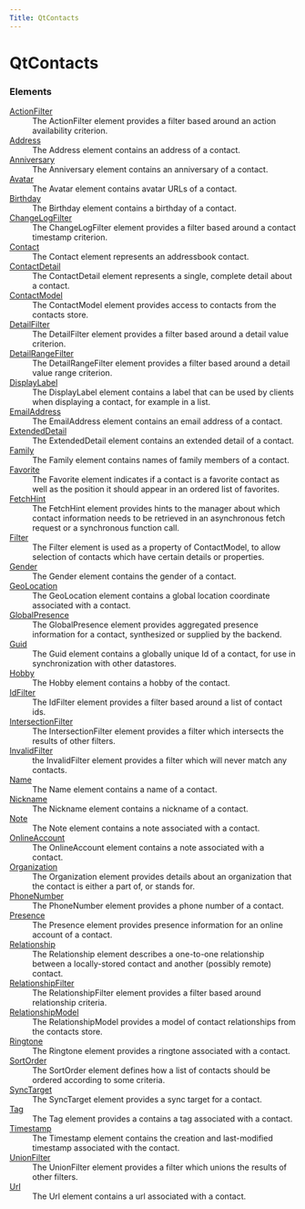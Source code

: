 ```yaml
---
Title: QtContacts
---
```


# QtContacts


<h3>Elements</h3>
 <dl>

 <dt><a href="QtContacts.ActionFilter.md">ActionFilter</a></dt><dd>The ActionFilter element provides a filter based around an action availability criterion. </dd>

 <dt><a href="QtContacts.Address.md">Address</a></dt><dd>The Address element contains an address of a contact. </dd>

 <dt><a href="QtContacts.Anniversary.md">Anniversary</a></dt><dd>The Anniversary element contains an anniversary of a contact. </dd>

 <dt><a href="QtContacts.Avatar.md">Avatar</a></dt><dd>The Avatar element contains avatar URLs of a contact. </dd>

 <dt><a href="QtContacts.Birthday.md">Birthday</a></dt><dd>The Birthday element contains a birthday of a contact. </dd>

 <dt><a href="QtContacts.ChangeLogFilter.md">ChangeLogFilter</a></dt><dd>The ChangeLogFilter element provides a filter based around a contact timestamp criterion. </dd>

 <dt><a href="QtContacts.Contact.md">Contact</a></dt><dd>The Contact element represents an addressbook contact. </dd>

 <dt><a href="QtContacts.ContactDetail.md">ContactDetail</a></dt><dd>The ContactDetail element represents a single, complete detail about a contact. </dd>

 <dt><a href="QtContacts.ContactModel.md">ContactModel</a></dt><dd>The ContactModel element provides access to contacts from the contacts store. </dd>

 <dt><a href="QtContacts.DetailFilter.md">DetailFilter</a></dt><dd>The DetailFilter element provides a filter based around a detail value criterion. </dd>

 <dt><a href="QtContacts.DetailRangeFilter.md">DetailRangeFilter</a></dt><dd>The DetailRangeFilter element provides a filter based around a detail value range criterion. </dd>

 <dt><a href="QtContacts.DisplayLabel.md">DisplayLabel</a></dt><dd>The DisplayLabel element contains a label that can be used by clients when displaying a contact, for example in a list. </dd>

 <dt><a href="QtContacts.EmailAddress.md">EmailAddress</a></dt><dd>The EmailAddress element contains an email address of a contact. </dd>

 <dt><a href="QtContacts.ExtendedDetail.md">ExtendedDetail</a></dt><dd>The ExtendedDetail element contains an extended detail of a contact. </dd>

 <dt><a href="QtContacts.Family.md">Family</a></dt><dd>The Family element contains names of family members of a contact. </dd>

 <dt><a href="QtContacts.Favorite.md">Favorite</a></dt><dd>The Favorite element indicates if a contact is a favorite contact as well as the position it should appear in an ordered list of favorites. </dd>

 <dt><a href="QtContacts.FetchHint.md">FetchHint</a></dt><dd>The FetchHint element provides hints to the manager about which contact information needs to be retrieved in an asynchronous fetch request or a synchronous function call. </dd>

 <dt><a href="QtContacts.Filter.md">Filter</a></dt><dd>The Filter element is used as a property of ContactModel, to allow selection of contacts which have certain details or properties. </dd>

 <dt><a href="QtContacts.Gender.md">Gender</a></dt><dd>The Gender element contains the gender of a contact. </dd>

 <dt><a href="QtContacts.GeoLocation.md">GeoLocation</a></dt><dd>The GeoLocation element contains a global location coordinate associated with a contact. </dd>

 <dt><a href="QtContacts.GlobalPresence.md">GlobalPresence</a></dt><dd>The GlobalPresence element provides aggregated presence information for a contact, synthesized or supplied by the backend. </dd>

 <dt><a href="QtContacts.Guid.md">Guid</a></dt><dd>The Guid element contains a globally unique Id of a contact, for use in synchronization with other datastores. </dd>

 <dt><a href="QtContacts.Hobby.md">Hobby</a></dt><dd>The Hobby element contains a hobby of the contact. </dd>

 <dt><a href="QtContacts.IdFilter.md">IdFilter</a></dt><dd>The IdFilter element provides a filter based around a list of contact ids. </dd>

 <dt><a href="QtContacts.IntersectionFilter.md">IntersectionFilter</a></dt><dd>The IntersectionFilter element provides a filter which intersects the results of other filters. </dd>

 <dt><a href="QtContacts.InvalidFilter.md">InvalidFilter</a></dt><dd>the InvalidFilter element provides a filter which will never match any contacts. </dd>

 <dt><a href="QtContacts.Name.md">Name</a></dt><dd>The Name element contains a name of a contact. </dd>

 <dt><a href="QtContacts.Nickname.md">Nickname</a></dt><dd>The Nickname element contains a nickname of a contact. </dd>

 <dt><a href="QtContacts.Note.md">Note</a></dt><dd>The Note element contains a note associated with a contact. </dd>

 <dt><a href="QtContacts.OnlineAccount.md">OnlineAccount</a></dt><dd>The OnlineAccount element contains a note associated with a contact. </dd>

 <dt><a href="QtContacts.Organization.md">Organization</a></dt><dd>The Organization element provides details about an organization that the contact is either a part of, or stands for. </dd>

 <dt><a href="QtContacts.PhoneNumber.md">PhoneNumber</a></dt><dd>The PhoneNumber element provides a phone number of a contact. </dd>

 <dt><a href="QtContacts.Presence.md">Presence</a></dt><dd>The Presence element provides presence information for an online account of a contact. </dd>

 <dt><a href="QtContacts.Relationship.md">Relationship</a></dt><dd>The Relationship element describes a one-to-one relationship between a locally-stored contact and another (possibly remote) contact. </dd>

 <dt><a href="QtContacts.RelationshipFilter.md">RelationshipFilter</a></dt><dd>The RelationshipFilter element provides a filter based around relationship criteria. </dd>

 <dt><a href="QtContacts.RelationshipModel.md">RelationshipModel</a></dt><dd>The RelationshipModel provides a model of contact relationships from the contacts store. </dd>

 <dt><a href="QtContacts.Ringtone.md">Ringtone</a></dt><dd>The Ringtone element provides a ringtone associated with a contact. </dd>

 <dt><a href="QtContacts.SortOrder.md">SortOrder</a></dt><dd>The SortOrder element defines how a list of contacts should be ordered according to some criteria. </dd>

 <dt><a href="QtContacts.SyncTarget.md">SyncTarget</a></dt><dd>The SyncTarget element provides a sync target for a contact. </dd>

 <dt><a href="QtContacts.Tag.md">Tag</a></dt><dd>The Tag element provides a contains a tag associated with a contact. </dd>

 <dt><a href="QtContacts.Timestamp.md">Timestamp</a></dt><dd>The Timestamp element contains the creation and last-modified timestamp associated with the contact. </dd>

 <dt><a href="QtContacts.UnionFilter.md">UnionFilter</a></dt><dd>The UnionFilter element provides a filter which unions the results of other filters. </dd>

 <dt><a href="QtContacts.Url.md">Url</a></dt><dd>The Url element contains a url associated with a contact. </dd>

 </dl>
